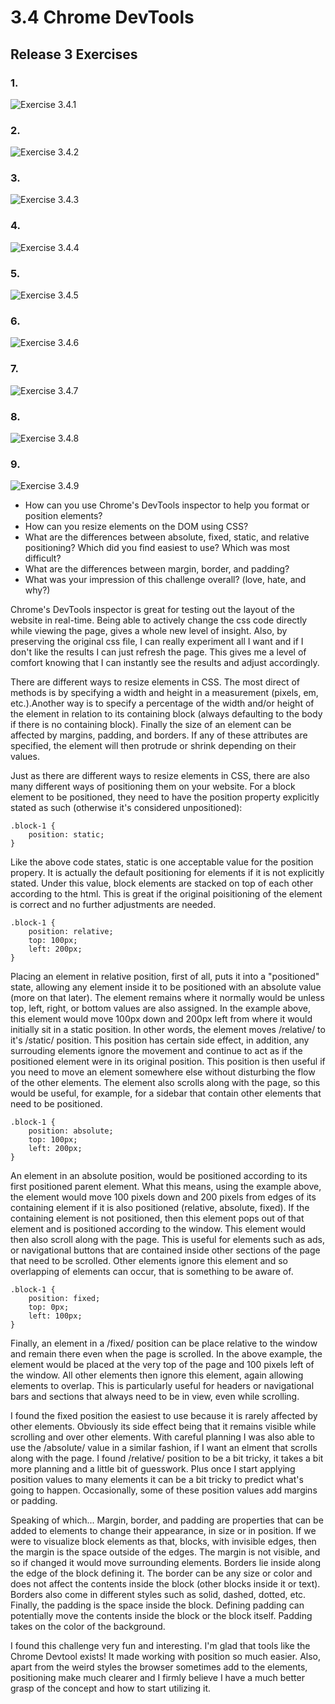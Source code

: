 # 3.4 Chrome DevTools

## Release 3 Exercises

### 1.
![Exercise 3.4.1](imgs/Challenge1.png)

### 2.
![Exercise 3.4.2](imgs/Challenge2.png)

### 3.
![Exercise 3.4.3](imgs/Challenge3.png)

### 4.
![Exercise 3.4.4](imgs/Challenge4.png)

### 5.
![Exercise 3.4.5](imgs/Challenge5.png)

### 6.
![Exercise 3.4.6](imgs/Challenge6.png)

### 7.
![Exercise 3.4.7](imgs/Challenge7.png)

### 8.
![Exercise 3.4.8](imgs/Challenge8.png)

### 9.
![Exercise 3.4.9](imgs/Challenge9.png)

* How can you use Chrome's DevTools inspector to help you format or position elements?
* How can you resize elements on the DOM using CSS?
* What are the differences between absolute, fixed, static, and relative positioning? Which did you find easiest to use? Which was most difficult?
* What are the differences between margin, border, and padding?
* What was your impression of this challenge overall? (love, hate, and why?)

Chrome's DevTools inspector is great for testing out the layout of the website in real-time. Being able to actively change the css code directly while viewing the page, gives a whole new level of insight. Also, by preserving the original css file, I can really experiment all I want and if I don't like the results I can just refresh the page. This gives me a level of comfort knowing that I can instantly see the results and adjust accordingly.

There are different ways to resize elements in CSS. The most direct of methods is by specifying a width and height in a measurement (pixels, em, etc.).Another way is to specify a percentage of the width and/or height of the element in relation to its containing block (always defaulting to the body if there is no containing block). Finally the size of an element can be affected by margins, padding, and borders. If any of these attributes are specified, the element will then protrude or shrink depending on their values.

Just as there are different ways to resize elements in CSS, there are also many different ways of positioning them on your website. For a block element to be positioned, they need to have the position property explicitly stated as such (otherwise it's considered unpositioned):

    .block-1 {
    	position: static;
    }

Like the above code states, static is one acceptable value for the position propery. It is actually the default positioning for elements if it is not explicitly stated. Under this value, block elements are stacked on top of each other according to the html. This is great if the original poisitioning of the element is correct and no further adjustments are needed.

    .block-1 {
    	position: relative;
    	top: 100px;
    	left: 200px;
    }

Placing an element in relative position, first of all, puts it into a "positioned" state, allowing any element inside it to be positioned with an absolute value (more on that later). The element remains where it normally would be unless top, left, right, or bottom values are also assigned. In the example above, this element would move 100px down and 200px left from where it would initially sit in a static position. In other words, the element moves /relative/ to it's /static/ position. This position has certain side effect, in addition, any surrouding elements ignore the movement and continue to act as if the positioned element were in its original position. This position is then useful if you need to move an element somewhere else without disturbing the flow of the other elements. The element also scrolls along with the page, so this would be useful, for example, for a sidebar that contain other elements that need to be positioned.

    .block-1 {
    	position: absolute;
    	top: 100px;
    	left: 200px;
    }

An element in an absolute position, would be positioned according to its first positioned parent element. What this means, using the example above, the element would move 100 pixels down and 200 pixels from edges of its containing element if it is also positioned (relative, absolute, fixed). If the containing element is not positioned, then this element pops out of that element and is positioned according to the window. This element would then also scroll along with the page. This is useful for elements such as ads, or navigational buttons that are contained inside other sections of the page that need to be scrolled. Other elements ignore this element and so overlapping of elements can occur, that is something to be aware of.

    .block-1 {
    	position: fixed;
    	top: 0px;
    	left: 100px;
    }

Finally, an element in a /fixed/ position can be place relative to the window and remain there even when the page is scrolled. In the above example, the element would be placed at the very top of the page and 100 pixels left of the window. All other elements then ignore this element, again allowing elements to overlap. This is particularly useful for headers or navigational bars and sections that always need to be in view, even while scrolling.

I found the fixed position the easiest to use because it is rarely affected by other elements. Obviously its side effect being that it remains visible while scrolling and over other elements. With careful planning I was also able to use the /absolute/ value in a similar fashion, if I want an elment that scrolls along with the page. I found /relative/ position to be a bit tricky, it takes a bit more planning and a little bit of guesswork. Plus once I start applying position values to many elements it can be a bit tricky to predict what's going to happen. Occasionally, some of these position values add margins or padding.

Speaking of which... 
Margin, border, and padding are properties that can be added to elements to change their appearance, in size or in position. If we were to visualize block elements as that, blocks, with invisible edges, then the margin is the space outside of the edges. The margin is not visible, and so if changed it would move surrounding elements. Borders lie inside along the edge of the block defining it. The border can be any size or color and does not affect the contents inside the block (other blocks inside it or text). Borders also come in different styles such as solid, dashed, dotted, etc. Finally, the padding is the space inside the block. Defining padding can potentially move the contents inside the block or the block itself. Padding takes on the color of the background.

I found this challenge very fun and interesting. I'm glad that tools like the Chrome Devtool exists! It made working with position so much easier.  Also, apart from the weird styles the browser sometimes add to the elements, positioning make much clearer and I firmly believe I have a much better grasp of the concept and how to start utilizing it.